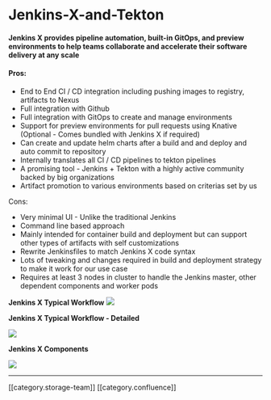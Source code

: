 # Jenkins-X-and-Tekton

#### Jenkins X provides pipeline automation, built-in GitOps, and preview environments to help teams collaborate and accelerate their software delivery at any scale

#### Pros:

* End to End CI / CD integration including pushing images to registry, artifacts to Nexus
* Full integration with Github
* Full integration with GitOps to create and manage environments
* Support for preview environments for pull requests using Knative (Optional - Comes bundled with Jenkins X if required)
* Can create and update helm charts after a build and and deploy and auto commit to repository
* Internally translates all CI / CD pipelines to tekton pipelines
* A promising tool - Jenkins + Tekton with a highly active community backed by big organizations
* Artifact promotion to various environments based on criterias set by us

Cons:

* Very minimal UI - Unlike the traditional Jenkins
* Command line based approach
* Mainly intended for container build and deployment but can support other types of artifacts with self customizations
* Rewrite Jenkinsfiles to match Jenkins X code syntax
* Lots of tweaking and changes required in build and deployment strategy to make it work for our use case
* Requires at least 3 nodes in cluster to handle the Jenkins master, other dependent components and worker pods

**Jenkins X Typical Workflow** ![](../../../../DevOps/devops-kn-hw2/images/storage)

**Jenkins X Typical Workflow - Detailed**

![](../../../../DevOps/devops-kn-hw2/images/storage)

**Jenkins X Components**

![](../../../../DevOps/devops-kn-hw2/images/storage)

***

\[\[category.storage-team]] \[\[category.confluence]]
